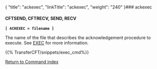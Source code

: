 {
    "title": "ackexec",
    "linkTitle": "ackexec",
    "weight": "240"
}### ackexec

#### CFTSEND, CFTRECV, SEND, RECV

**`[ ACKEXEC = filename ]`**

The name of the file that describes the acknowledgement procedure to execute. See [EXEC](../exec) for more information.

{{% TransferCFT/snippets/exec_cmd%}}

[Return to Command index](../../)
